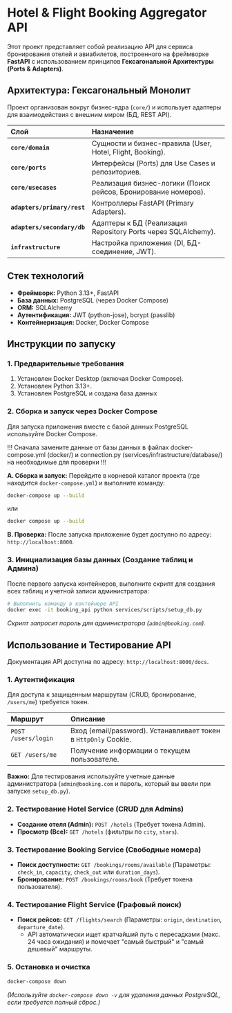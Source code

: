 # Hotel & Flight Booking Aggregator API

Этот проект представляет собой реализацию API для сервиса бронирования отелей и авиабилетов, построенного на фреймворке **FastAPI** с использованием принципов **Гексагональной Архитектуры (Ports & Adapters)**.

## Архитектура: Гексагональный Монолит

Проект организован вокруг бизнес-ядра (`core/`) и использует адаптеры для взаимодействия с внешним миром (БД, REST API).

| Слой | Назначение |
| :--- | :--- |
| **`core/domain`** | Сущности и бизнес-правила (User, Hotel, Flight, Booking). |
| **`core/ports`** | Интерфейсы (Ports) для Use Cases и репозиториев. |
| **`core/usecases`** | Реализация бизнес-логики (Поиск рейсов, Бронирование номеров). |
| **`adapters/primary/rest`** | Контроллеры FastAPI (Primary Adapters). |
| **`adapters/secondary/db`** | Адаптеры к БД (Реализация Repository Ports через SQLAlchemy). |
| **`infrastructure`** | Настройка приложения (DI, БД-соединение, JWT). |

## Стек технологий

*   **Фреймворк:** Python 3.13+, FastAPI
*   **База данных:** PostgreSQL (через Docker Compose)
*   **ORM:** SQLAlchemy
*   **Аутентификация:** JWT (python-jose), bcrypt (passlib)
*   **Контейнеризация:** Docker, Docker Compose

## Инструкции по запуску

### 1. Предварительные требования

1.  Установлен Docker Desktop (включая Docker Compose).
2.  Установлен Python 3.13+.
3.  Установлен PostgreSQL и создана база данных 

### 2. Сборка и запуск через Docker Compose

Для запуска приложения вместе с базой данных PostgreSQL используйте Docker Compose.


!!! Сначала замените данные от базы данных в файлах docker-compose.yml (docker/) и connection.py (services/infrastructure/database/) на необходимые для проверки !!! 


**A. Сборка и запуск:**
Перейдите в корневой каталог проекта (где находится `docker-compose.yml`) и выполните команду:

```bash
docker-compose up --build
```
или
```bash
docker compose up --build
```

**B. Проверка:**
После запуска приложение будет доступно по адресу: `http://localhost:8000`.

### 3. Инициализация базы данных (Создание таблиц и Админа)

После первого запуска контейнеров, выполните скрипт для создания всех таблиц и учетной записи администратора:

```bash
# Выполнить команду в контейнере API
docker exec -it booking_api python services/scripts/setup_db.py
```
*Скрипт запросит пароль для администратора (`admin@booking.com`).*

## Использование и Тестирование API

Документация API доступна по адресу: `http://localhost:8000/docs`.

### 1. Аутентификация

Для доступа к защищенным маршрутам (CRUD, бронирование, `/users/me`) требуется токен.

| Маршрут | Описание |
| :--- | :--- |
| `POST /users/login` | Вход (email/password). Устанавливает токен в `HttpOnly` Cookie. |
| `GET /users/me` | Получение информации о текущем пользователе. |

**Важно:** Для тестирования используйте учетные данные администратора (`admin@booking.com` и пароль, который вы ввели при запуске `setup_db.py`).

### 2. Тестирование Hotel Service (CRUD для Admins)

*   **Создание отеля (Admin):** `POST /hotels` (Требует токена Admin).
*   **Просмотр (Все):** `GET /hotels` (фильтры по `city`, `stars`).

### 3. Тестирование Booking Service (Свободные номера)

*   **Поиск доступности:** `GET /bookings/rooms/available` (Параметры: `check_in`, `capacity`, `check_out` или `duration_days`).
*   **Бронирование:** `POST /bookings/rooms/book` (Требует токена пользователя).

### 4. Тестирование Flight Service (Графовый поиск)

*   **Поиск рейсов:** `GET /flights/search` (Параметры: `origin`, `destination`, `departure_date`).
    *   API автоматически ищет кратчайший путь с пересадками (макс. 24 часа ожидания) и помечает "самый быстрый" и "самый дешевый" маршруты.

### 5. Остановка и очистка

```bash
docker-compose down
```
*(Используйте `docker-compose down -v` для удаления данных PostgreSQL, если требуется полный сброс.)*

